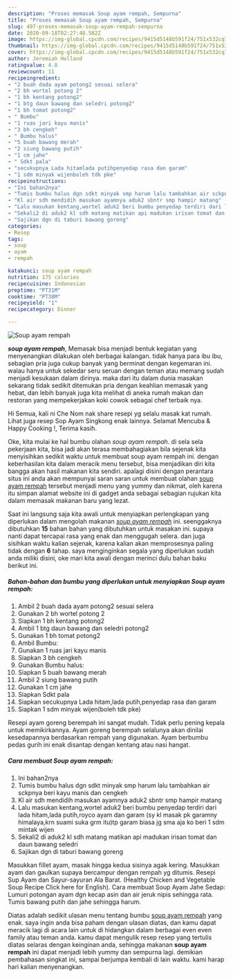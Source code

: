 ```yaml
---
description: "Proses memasak Soup ayam rempah, Sempurna"
title: "Proses memasak Soup ayam rempah, Sempurna"
slug: 497-proses-memasak-soup-ayam-rempah-sempurna
date: 2020-09-18T02:27:48.582Z
image: https://img-global.cpcdn.com/recipes/9415d5148b591f24/751x532cq70/soup-ayam-rempah-foto-resep-utama.jpg
thumbnail: https://img-global.cpcdn.com/recipes/9415d5148b591f24/751x532cq70/soup-ayam-rempah-foto-resep-utama.jpg
cover: https://img-global.cpcdn.com/recipes/9415d5148b591f24/751x532cq70/soup-ayam-rempah-foto-resep-utama.jpg
author: Jeremiah Holland
ratingvalue: 4.8
reviewcount: 11
recipeingredient:
- "2 buah dada ayam potong2 sesuai selera"
- "2 bh wortel potong 2"
- "1 bh kentang potong2"
- "1 btg daun bawang dan seledri potong2"
- "1 bh tomat potong2"
- " Bumbu"
- "1 ruas jari kayu manis"
- "3 bh cengkeh"
- " Bumbu halus"
- "5 buah bawang merah"
- "2 siung bawang putih"
- "1 cm jahe"
- " Sdkt pala"
- "secukupnya Lada hitamlada putihpenyedap rasa dan garam"
- "1 sdm minyak wijenboleh tdk pke"
recipeinstructions:
- "Ini bahan2nya"
- "Tumis bumbu halus dgn sdkt minyak smp harum lalu tambahkan air sckpnya beri kayu manis dan cengkeh"
- "Kl air sdh mendidih masukan ayamnya aduk2 sbntr smp hampir matang"
- "Lalu masukan kentang,wortel aduk2 beri bumbu penyedap terdiri dari lada hitam,lada putih,royco ayam dan garam (sy kl masak pk garamny himalaya,krn suami suka grm itu)tp garam biasa jg sma aja ko beri 1 sdm mintak wijen"
- "Sekali2 di aduk2 kl sdh matang matikan api madukan irisan tomat dan daun bawang seledri"
- "Sajikan dgn di taburi bawang goreng"
categories:
- Resep
tags:
- soup
- ayam
- rempah

katakunci: soup ayam rempah 
nutrition: 175 calories
recipecuisine: Indonesian
preptime: "PT31M"
cooktime: "PT38M"
recipeyield: "1"
recipecategory: Dinner

---
```



![Soup ayam rempah](https://img-global.cpcdn.com/recipes/9415d5148b591f24/751x532cq70/soup-ayam-rempah-foto-resep-utama.jpg)

<b><i>soup ayam rempah</i></b>, Memasak bisa menjadi bentuk kegiatan yang menyenangkan dilakukan oleh berbagai kalangan. tidak hanya para ibu ibu, sebagian pria juga cukup banyak yang berminat dengan kegemaran ini. walau hanya untuk sekedar seru seruan dengan teman atau memang sudah menjadi kesukaan dalam dirinya. maka dari itu dalam dunia masakan sekarang tidak sedikit ditemukan pria dengan keahlian memasak yang hebat, dan lebih banyak juga kita melihat di aneka rumah makan dan restoran yang mempekerjakan koki cowok sebagai chef terbaik nya.

Hi Semua, kali ni Che Nom nak share resepi yg selalu masak kat rumah. Lihat juga resep Sop Ayam Singkong enak lainnya. Selamat Mencuba &amp; Happy Cooking !, Terima kasih.

Oke, kita mulai ke hal bumbu olahan <i>soup ayam rempah</i>. di sela sela pekerjaan kita, bisa jadi akan terasa membahagiakan bila sejenak kita menyisihkan sedikit waktu untuk membuat soup ayam rempah ini. dengan keberhasilan kita dalam meracik menu tersebut, bisa menjadikan diri kita bangga akan hasil makanan kita sendiri. apalagi disini dengan perantara situs ini anda akan mempunyai saran saran untuk membuat olahan <u>soup ayam rempah</u> tersebut menjadi menu yang yummy dan nikmat, oleh karena itu simpan alamat website ini di gadget anda sebagai sebagian rujukan kita dalam memasak makanan baru yang lezat.


Saat ini langsung saja kita awali untuk menyiapkan perlengkapan yang diperlukan dalam mengolah makanan <u><i>soup ayam rempah</i></u> ini. seenggaknya dibutuhkan <b>15</b> bahan bahan yang dibutuhkan untuk masakan ini. supaya nanti dapat tercapai rasa yang enak dan menggugah selera. dan juga sisihkan waktu kalian sejenak, karena kalian akan memprosesnya paling tidak dengan <b>6</b> tahap. saya menginginkan segala yang diperlukan sudah anda miliki disini, oke mari kita awali dengan merinci dulu bahan baku berikut ini.

<!--inarticleads1-->

##### Bahan-bahan dan bumbu yang diperlukan untuk menyiapkan Soup ayam rempah:

1. Ambil 2 buah dada ayam potong2 sesuai selera
1. Gunakan 2 bh wortel potong 2
1. Siapkan 1 bh kentang potong2
1. Ambil 1 btg daun bawang dan seledri potong2
1. Gunakan 1 bh tomat potong2
1. Ambil  Bumbu:
1. Gunakan 1 ruas jari kayu manis
1. Siapkan 3 bh cengkeh
1. Gunakan  Bumbu halus:
1. Siapkan 5 buah bawang merah
1. Ambil 2 siung bawang putih
1. Gunakan 1 cm jahe
1. Siapkan  Sdkt pala
1. Siapkan secukupnya Lada hitam,lada putih,penyedap rasa dan garam
1. Siapkan 1 sdm minyak wijen(boleh tdk pke)


Resepi ayam goreng berempah ini sangat mudah. Tidak perlu pening kepala untuk memikirkannya. Ayam goreng berempah selalunya akan dinilai kesedapannya berdasarkan rempah yang digunakan. Ayam berbumbu pedas gurih ini enak disantap dengan kentang atau nasi hangat. 

<!--inarticleads2-->

##### Cara membuat Soup ayam rempah:

1. Ini bahan2nya
1. Tumis bumbu halus dgn sdkt minyak smp harum lalu tambahkan air sckpnya beri kayu manis dan cengkeh
1. Kl air sdh mendidih masukan ayamnya aduk2 sbntr smp hampir matang
1. Lalu masukan kentang,wortel aduk2 beri bumbu penyedap terdiri dari lada hitam,lada putih,royco ayam dan garam (sy kl masak pk garamny himalaya,krn suami suka grm itu)tp garam biasa jg sma aja ko beri 1 sdm mintak wijen
1. Sekali2 di aduk2 kl sdh matang matikan api madukan irisan tomat dan daun bawang seledri
1. Sajikan dgn di taburi bawang goreng


Masukkan fillet ayam, masak hingga kedua sisinya agak kering. Masukkan ayam dan gaulkan supaya bercampur dengan rempah yg ditumis. Resepi Sup Ayam dan Sayur-sayuran Ala Barat. (Healthy Chicken and Vegetable Soup Recipe Click here for English). Cara membuat Soup Ayam Jahe Sedap: Lumuri potongan ayam dgn kecap asin dan air jeruk nipis sehingga rata. Tumis bawang putih dan jahe sehingga harum. 

Diatas adalah sedikit ulasan menu tentang bumbu <u>soup ayam rempah</u> yang enak. saya ingin anda bisa paham dengan ulasan diatas, dan kamu dapat meracik lagi di acara lain untuk di hidangkan dalam berbagai even even family atau teman anda. kamu dapat mengulik resep resep yang tertulis diatas selaras dengan keinginan anda, sehingga makanan <b>soup ayam rempah</b> ini dapat menjadi lebih yummy dan sempurna lagi. demikian pembahasan singkat ini, sampai berjumpa kembali di lain waktu. kami harap hari kalian menyenangkan.
